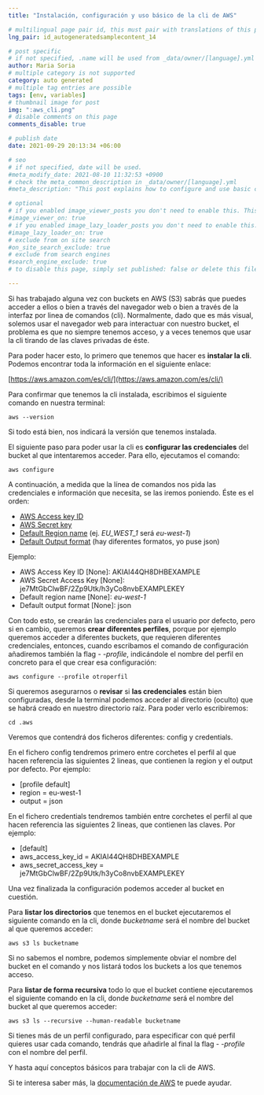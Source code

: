 ```yaml
---
title: "Instalación, configuración y uso básico de la cli de AWS"

# multilingual page pair id, this must pair with translations of this page. (This name must be unique)
lng_pair: id_autogeneratedsamplecontent_14

# post specific
# if not specified, .name will be used from _data/owner/[language].yml
author: Maria Soria
# multiple category is not supported
category: auto generated
# multiple tag entries are possible
tags: [env, variables]
# thumbnail image for post
img: ":aws_cli.png"
# disable comments on this page
comments_disable: true

# publish date
date: 2021-09-29 20:13:34 +06:00

# seo
# if not specified, date will be used.
#meta_modify_date: 2021-08-10 11:32:53 +0900
# check the meta_common_description in _data/owner/[language].yml
#meta_description: "This post explains how to configure and use basic commands of the AWS cli."

# optional
# if you enabled image_viewer_posts you don't need to enable this. This is only if image_viewer_posts = false
#image_viewer_on: true
# if you enabled image_lazy_loader_posts you don't need to enable this. This is only if image_lazy_loader_posts = false
#image_lazy_loader_on: true
# exclude from on site search
#on_site_search_exclude: true
# exclude from search engines
#search_engine_exclude: true
# to disable this page, simply set published: false or delete this file

---
```


Si has trabajado alguna vez con buckets en AWS (S3) sabrás que puedes acceder a ellos o bien a través del navegador web o bien a través de la interfaz por linea de comandos (cli).
Normalmente, dado que es más visual, solemos usar el navegador web para interactuar con nuestro bucket, el problema es que no siempre tenemos acceso, y a veces tenemos que usar la cli tirando de las claves privadas de éste.

Para poder hacer esto, lo primero que tenemos que hacer es **instalar la cli**. Podemos encontrar toda la información en el siguiente enlace:

[https://aws.amazon.com/es/cli/](https://aws.amazon.com/es/cli/)

Para confirmar que tenemos la cli instalada, escribimos el siguiente comando en nuestra terminal:

`aws --version`

Si todo está bien, nos indicará la versión que tenemos instalada.

El siguiente paso para poder usar la cli es **configurar las credenciales** del bucket al que intentaremos acceder. Para ello, ejecutamos el comando:

`aws configure`

A continuación, a medida que la línea de comandos nos pida las credenciales e información que necesita, se las iremos poniendo. Éste es el orden:

- [AWS Access key ID](https://docs.aws.amazon.com/cli/latest/userguide/cli-configure-quickstart.html#cli-configure-quickstart-creds)
- [AWS Secret key](https://docs.aws.amazon.com/cli/latest/userguide/cli-configure-quickstart.html#cli-configure-quickstart-creds)
- [Default Region name](https://docs.aws.amazon.com/cli/latest/userguide/cli-configure-quickstart.html#cli-configure-quickstart-region) (ej. *EU_WEST_1* será *eu-west-1*)
- [Default Output format](https://docs.aws.amazon.com/cli/latest/userguide/cli-configure-quickstart.html#cli-configure-quickstart-format) (hay diferentes formatos, yo puse json)

Ejemplo:

- AWS Access Key ID [None]: AKIAI44QH8DHBEXAMPLE
- AWS Secret Access Key [None]: je7MtGbClwBF/2Zp9Utk/h3yCo8nvbEXAMPLEKEY
- Default region name [None]: *eu-west-1*
- Default output format [None]: json

Con todo esto, se crearán las credenciales para el usuario por defecto, pero si en cambio, queremos **crear diferentes perfiles**, porque por ejemplo queremos acceder a diferentes buckets, que requieren diferentes credenciales, entonces, cuando escribamos el comando de configuración añadiremos también la flag _- -profile_, indicándole el nombre del perfil en concreto para el que crear esa configuración:

`aws configure --profile otroperfil`

Si queremos asegurarnos o **revisar** si **las credenciales** están bien configuradas, desde la terminal podemos acceder al directorio (oculto) que se habrá creado en nuestro directorio raíz. Para poder verlo escribiremos:

`cd .aws`

Veremos que contendrá dos ficheros diferentes: config y credentials.

En el fichero config tendremos primero entre corchetes el perfil al que hacen referencia las siguientes 2 lineas, que contienen la region y el output por defecto. Por ejemplo:

- [profile default]
- region = eu-west-1
- output = json

En el fichero credentials tendremos también entre corchetes el perfil al que hacen referencia las siguientes 2 lineas, que contienen las claves. Por ejemplo:

- [default]
- aws_access_key_id = AKIAI44QH8DHBEXAMPLE
- aws_secret_access_key = je7MtGbClwBF/2Zp9Utk/h3yCo8nvbEXAMPLEKEY

Una vez finalizada la configuración podemos acceder al bucket en cuestión.

Para **listar los directorios** que tenemos en el bucket ejecutaremos el siguiente comando en la cli, donde *bucketname* será el nombre del bucket al que queremos acceder:

`aws s3 ls bucketname`

Si no sabemos el nombre, podemos simplemente obviar el nombre del bucket en el comando y nos listará todos los buckets a los que tenemos acceso.

Para **listar de forma recursiva** todo lo que el bucket contiene ejecutaremos el siguiente comando en la cli, donde *bucketname* será el nombre del bucket al que queremos acceder:

`aws s3 ls --recursive --human-readable bucketname`

Si tienes más de un perfil configurado, para especificar con qué perfil quieres usar cada comando, tendrás que añadirle al final la flag _- -profile_ con el nombre del perfil.

Y hasta aquí conceptos básicos para trabajar con la cli de AWS.

Si te interesa saber más, la [documentación de AWS](https://docs.aws.amazon.com/cli/latest/userguide/cli-chap-welcome.html) te puede ayudar.

